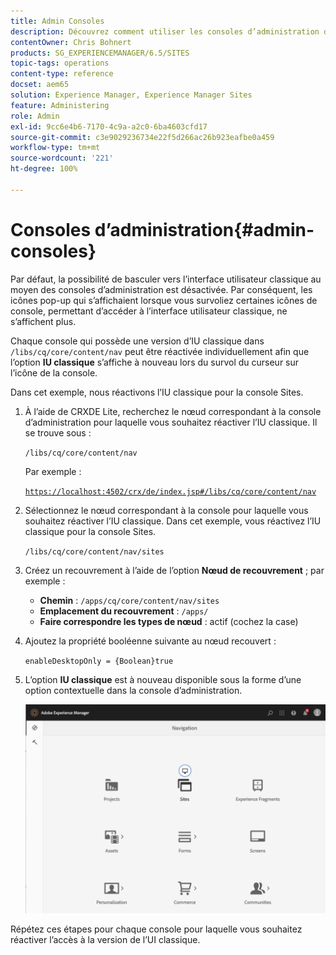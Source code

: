 ```yaml
---
title: Admin Consoles
description: Découvrez comment utiliser les consoles d’administration disponibles dans Adobe Experience Manager.
contentOwner: Chris Bohnert
products: SG_EXPERIENCEMANAGER/6.5/SITES
topic-tags: operations
content-type: reference
docset: aem65
solution: Experience Manager, Experience Manager Sites
feature: Administering
role: Admin
exl-id: 9cc6e4b6-7170-4c9a-a2c0-6ba4603cfd17
source-git-commit: c3e9029236734e22f5d266ac26b923eafbe0a459
workflow-type: tm+mt
source-wordcount: '221'
ht-degree: 100%

---
```


# Consoles d’administration{#admin-consoles}

Par défaut, la possibilité de basculer vers l’interface utilisateur classique au moyen des consoles d’administration est désactivée. Par conséquent, les icônes pop-up qui s’affichaient lorsque vous survoliez certaines icônes de console, permettant d’accéder à l’interface utilisateur classique, ne s’affichent plus.

Chaque console qui possède une version d’IU classique dans `/libs/cq/core/content/nav` peut être réactivée individuellement afin que l’option **IU classique** s’affiche à nouveau lors du survol du curseur sur l’icône de la console.

Dans cet exemple, nous réactivons l’IU classique pour la console Sites.

1. À l’aide de CRXDE Lite, recherchez le nœud correspondant à la console d’administration pour laquelle vous souhaitez réactiver l’IU classique. Il se trouve sous :

   `/libs/cq/core/content/nav`

   Par exemple :

   [`https://localhost:4502/crx/de/index.jsp#/libs/cq/core/content/nav`](https://localhost:4502/crx/de/index.jsp#/libs/cq/core/content/nav)

1. Sélectionnez le nœud correspondant à la console pour laquelle vous souhaitez réactiver l’IU classique. Dans cet exemple, vous réactivez l’IU classique pour la console Sites.

   `/libs/cq/core/content/nav/sites`

1. Créez un recouvrement à l’aide de l’option **Nœud de recouvrement** ; par exemple :

   * **Chemin** : `/apps/cq/core/content/nav/sites`
   * **Emplacement du recouvrement** : `/apps/`
   * **Faire correspondre les types de nœud** : actif (cochez la case)

1. Ajoutez la propriété booléenne suivante au nœud recouvert :

   `enableDesktopOnly = {Boolean}true`

1. L’option **IU classique** est à nouveau disponible sous la forme d’une option contextuelle dans la console d’administration.

   ![pption contextuelle de l’UI classique](assets/syui-01-2019-02-27-15-16-55.png)

Répétez ces étapes pour chaque console pour laquelle vous souhaitez réactiver l’accès à la version de l’UI classique.
